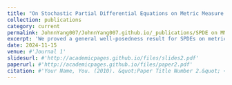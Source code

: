```yaml
---
title: "On Stochastic Partial Differential Equations on Metric Measure Spaces"
collection: publications
category: current
permalink: JohnnYang007/JohnnYang007.github.io/_publications/SPDE on MMS.md
excerpt: 'We proved a general well-posedness result for SPDEs on metric measure spaces. Additionally, we identified sufficient conditions for the compact support property and the strong comparison principle for random field solutions of SPDEs on general metric measure spaces. Our framework encompasses the Parabolic Anderson model and the super-Brownian motion density on the Sierpinski gasket and d-regular metric trees.'
date: 2024-11-15
venue: #'Journal 1'
slidesurl: #'http://academicpages.github.io/files/slides2.pdf'
paperurl: #'http://academicpages.github.io/files/paper2.pdf'
citation: #'Your Name, You. (2010). &quot;Paper Title Number 2.&quot; <i>Journal 1</i>. 1(2).'
---
```

